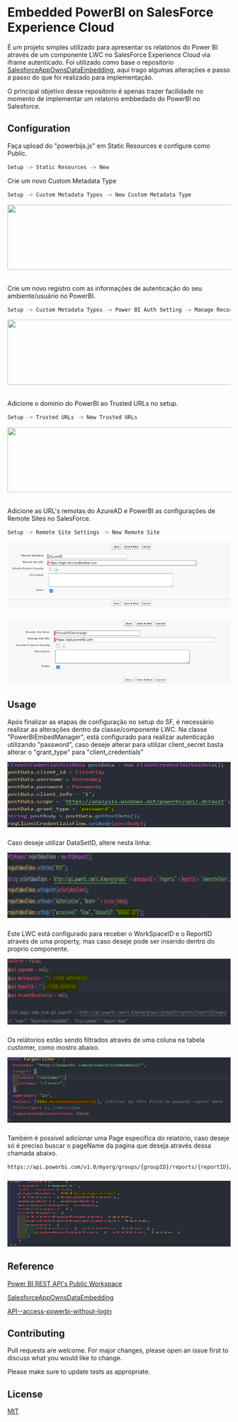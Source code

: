 # Embedded PowerBI on SalesForce Experience Cloud

É um projeto simples utilizado para apresentar os relatórios do Power BI através de um componente LWC no SalesForce Experience Cloud via iframe autenticado.
Foi utilizado como base o repositorio [SalesforceAppOwnsDataEmbedding](https://github.com/PowerBiDevCamp/SalesforceAppOwnsDataEmbedding), aqui trago algumas alterações e passo a passo do que foi realizado para implementação.

O principal objetivo desse repositorio é apenas trazer facilidade no momento de implementar um relatorio embbedado do PowerBI no Salesforce.


## Configuration

Faça upload do "powerbijs.js" em Static Resources e configure como Public.

```bash
Setup -> Static Resources -> New
```

Crie um novo Custom Metadata Type

```bash
Setup -> Custom Metadata Types -> New Custom Metadata Type 
```

<img src="images\readmestep1.png" style="width:6.24324in;height:1.53896in" />

##

Crie um novo registro com as informações de autenticação do seu ambiente/usuário no PowerBI.

```bash
Setup -> Custom Metadata Types -> Power BI Auth Setting -> Manage Records -> New 	
```

<img src="images\readmestep2.png" style="width:6.24324in;height:1.53896in" />

##

Adicione o dominio do PowerBI ao Trusted URLs no setup.

```bash
Setup -> Trusted URLs -> New Trusted URLs	
```
<img src="images\readmestep3.png" style="width:6.24324in;height:1.53896in" />

##

Adicione as URL's remotas do AzureAD e PowerBI as configurações de Remote Sites no SalesForce.

```bash
Setup -> Remote Site Settings -> New Remote Site	
```
<img src="images\readme\step4-1.png" style="width:6.24324in;height:1.53896in" />
 
###

<img src="images\readme\step4-2.png" style="width:6.24324in;height:1.53896in" />


## Usage

Após finalizar as etapas de configuração no setup do SF, é necessário realizar as alterações dentro da classe/componente LWC.
Na classe "PowerBiEmbedManager", está configurado para realizar autenticação utilizando "password", caso deseje alterar para utilizar client_secret basta alterar o "grant_type" para "client_credentials"

<img src="images\readme\granttype.png" style="width:6.24324in;height:1.53896in" />

###
Caso deseje utilizar DataSetID, altere nesta linha:

<img src="images\readme\datasetid.png" style="width:6.24324in;height:1.53896in" />

###
Este LWC está configurado para receber o WorkSpaceID e o ReportID através de uma property, mas caso deseje pode ser inserido dentro do proprio componente.

<img src="images\readme\workspaceid.png" style="width:6.24324in;height:1.53896in" />

###
Os relátorios estão sendo filtrados através de uma coluna na tabela customer, como mostro abaixo.

<img src="images\readme\filter.png" style="width:6.24324in;height:1.53896in" />

###
Também é possível adicionar uma Page especifica do relatório, caso deseje só é preciso buscar o pageName da pagina que deseja através dessa chamada abaixo.
```bash
https://api.powerbi.com/v1.0/myorg/groups/{groupID}/reports/{reportID}/pages/
```
###
<img src="images\readme\pagename.png" style="width:6.24324in;height:1.53896in" />



## Reference

[Power BI REST API's Public Workspace
](https://www.postman.com/power-bi/workspace/power-bi-rest-api-s-public-workspace/collection/3238008-03c5ba56-69a2-489c-af33-0ef101c577ec)

[SalesforceAppOwnsDataEmbedding](https://github.com/PowerBiDevCamp/SalesforceAppOwnsDataEmbedding)

[API--access-powerbi-without-login](https://github.com/athempeed/API--access-powerbi-without-login/tree/master)



## Contributing

Pull requests are welcome. For major changes, please open an issue first
to discuss what you would like to change.

Please make sure to update tests as appropriate.

## License

[MIT](https://choosealicense.com/licenses/mit/)
